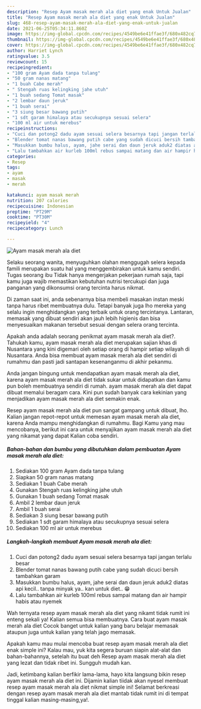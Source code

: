 ```yaml
---
description: "Resep Ayam masak merah ala diet yang enak Untuk Jualan"
title: "Resep Ayam masak merah ala diet yang enak Untuk Jualan"
slug: 468-resep-ayam-masak-merah-ala-diet-yang-enak-untuk-jualan
date: 2021-06-25T05:34:11.860Z
image: https://img-global.cpcdn.com/recipes/4549be6e41ffae3f/680x482cq70/ayam-masak-merah-ala-diet-foto-resep-utama.jpg
thumbnail: https://img-global.cpcdn.com/recipes/4549be6e41ffae3f/680x482cq70/ayam-masak-merah-ala-diet-foto-resep-utama.jpg
cover: https://img-global.cpcdn.com/recipes/4549be6e41ffae3f/680x482cq70/ayam-masak-merah-ala-diet-foto-resep-utama.jpg
author: Harriet Lynch
ratingvalue: 3.5
reviewcount: 15
recipeingredient:
- "100 gram Ayam dada tanpa tulang"
- "50 gram nanas matang"
- "1 buah Cabe merah"
- " Stengah ruas kelingking jahe utuh"
- "1 buah sedang Tomat masak"
- "2 lembar daun jeruk"
- "1 buah serai"
- "3 siung besar bawang putih"
- "1 sdt garam himalaya atau secukupnya sesuai selera"
- "100 ml air untuk merebus"
recipeinstructions:
- "Cuci dan potong2 dadu ayam sesuai selera besarnya tapi jangan terlalu besar"
- "Blender tomat nanas bawang putih cabe yang sudah dicuci bersih tambahkan garam"
- "Masukkan bumbu halus, ayam, jahe serai dan daun jeruk aduk2 diatas api kecil.. tanpa minyak ya.. kan untuk diet.. 😁"
- "Lalu tambahkan air kurleb 100ml rebus sampai matang dan air hampir habis atau nyemek"
categories:
- Resep
tags:
- ayam
- masak
- merah

katakunci: ayam masak merah 
nutrition: 207 calories
recipecuisine: Indonesian
preptime: "PT29M"
cooktime: "PT30M"
recipeyield: "4"
recipecategory: Lunch

---
```



![Ayam masak merah ala diet](https://img-global.cpcdn.com/recipes/4549be6e41ffae3f/680x482cq70/ayam-masak-merah-ala-diet-foto-resep-utama.jpg)

Selaku seorang wanita, menyuguhkan olahan menggugah selera kepada famili merupakan suatu hal yang menggembirakan untuk kamu sendiri. Tugas seorang ibu Tidak hanya mengerjakan pekerjaan rumah saja, tapi kamu juga wajib memastikan kebutuhan nutrisi tercukupi dan juga panganan yang dikonsumsi orang tercinta harus nikmat.

Di zaman  saat ini, anda sebenarnya bisa membeli masakan instan meski tanpa harus ribet membuatnya dulu. Tetapi banyak juga lho mereka yang selalu ingin menghidangkan yang terbaik untuk orang tercintanya. Lantaran, memasak yang dibuat sendiri akan jauh lebih higienis dan bisa menyesuaikan makanan tersebut sesuai dengan selera orang tercinta. 



Apakah anda adalah seorang penikmat ayam masak merah ala diet?. Tahukah kamu, ayam masak merah ala diet merupakan sajian khas di Nusantara yang kini digemari oleh setiap orang di hampir setiap wilayah di Nusantara. Anda bisa membuat ayam masak merah ala diet sendiri di rumahmu dan pasti jadi santapan kesenanganmu di akhir pekanmu.

Anda jangan bingung untuk mendapatkan ayam masak merah ala diet, karena ayam masak merah ala diet tidak sukar untuk didapatkan dan kamu pun boleh membuatnya sendiri di rumah. ayam masak merah ala diet dapat dibuat memalui beragam cara. Kini pun sudah banyak cara kekinian yang menjadikan ayam masak merah ala diet semakin enak.

Resep ayam masak merah ala diet pun sangat gampang untuk dibuat, lho. Kalian jangan repot-repot untuk memesan ayam masak merah ala diet, karena Anda mampu menghidangkan di rumahmu. Bagi Kamu yang mau mencobanya, berikut ini cara untuk menyajikan ayam masak merah ala diet yang nikamat yang dapat Kalian coba sendiri.

<!--inarticleads1-->

##### Bahan-bahan dan bumbu yang dibutuhkan dalam pembuatan Ayam masak merah ala diet:

1. Sediakan 100 gram Ayam dada tanpa tulang
1. Siapkan 50 gram nanas matang
1. Sediakan 1 buah Cabe merah
1. Gunakan  Stengah ruas kelingking jahe utuh
1. Gunakan 1 buah sedang Tomat masak
1. Ambil 2 lembar daun jeruk
1. Ambil 1 buah serai
1. Sediakan 3 siung besar bawang putih
1. Sediakan 1 sdt garam himalaya atau secukupnya sesuai selera
1. Sediakan 100 ml air untuk merebus




<!--inarticleads2-->

##### Langkah-langkah membuat Ayam masak merah ala diet:

1. Cuci dan potong2 dadu ayam sesuai selera besarnya tapi jangan terlalu besar
1. Blender tomat nanas bawang putih cabe yang sudah dicuci bersih tambahkan garam
1. Masukkan bumbu halus, ayam, jahe serai dan daun jeruk aduk2 diatas api kecil.. tanpa minyak ya.. kan untuk diet.. 😁
1. Lalu tambahkan air kurleb 100ml rebus sampai matang dan air hampir habis atau nyemek




Wah ternyata resep ayam masak merah ala diet yang nikamt tidak rumit ini enteng sekali ya! Kalian semua bisa membuatnya. Cara buat ayam masak merah ala diet Cocok banget untuk kalian yang baru belajar memasak ataupun juga untuk kalian yang telah jago memasak.

Apakah kamu mau mulai mencoba buat resep ayam masak merah ala diet enak simple ini? Kalau mau, yuk kita segera buruan siapin alat-alat dan bahan-bahannya, setelah itu buat deh Resep ayam masak merah ala diet yang lezat dan tidak ribet ini. Sungguh mudah kan. 

Jadi, ketimbang kalian berfikir lama-lama, hayo kita langsung bikin resep ayam masak merah ala diet ini. Dijamin kalian tiidak akan nyesel membuat resep ayam masak merah ala diet nikmat simple ini! Selamat berkreasi dengan resep ayam masak merah ala diet mantab tidak rumit ini di tempat tinggal kalian masing-masing,ya!.

